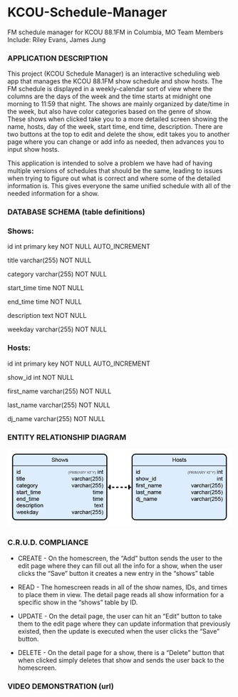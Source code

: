 # KCOU-Schedule-Manager
FM schedule manager for KCOU 88.1FM in Columbia, MO
Team Members Include: Riley Evans, James Jung

### APPLICATION DESCRIPTION
This project (KCOU Schedule Manager) is an interactive scheduling web app that manages the KCOU 88.1FM show schedule and show hosts.  The FM schedule is displayed in a weekly-calendar sort of view where the columns are the days of the week and the time starts at midnight one morning to 11:59 that night.  The shows are mainly organized by date/time in the week, but also have color categories based on the genre of show.  These shows when clicked take you to a more detailed screen showing the name, hosts, day of the week, start time, end time, description.  There are two buttons at the top to edit and delete the show, edit takes you to another page where you can change or add info as needed, then advances you to input show hosts.

This application is intended to solve a problem we have had of having multiple versions of schedules that should be the same, leading to issues when trying to figure out what is correct and where some of the detailed information is.  This gives everyone the same unified schedule with all of the needed information for a show.

### DATABASE SCHEMA (table definitions)

### Shows:

id int primary key NOT NULL AUTO_INCREMENT

title varchar(255) NOT NULL

category varchar(255) NOT NULL

start_time time NOT NULL

end_time time NOT NULL

description text NOT NULL

weekday varchar(255) NOT NULL

### Hosts:

id int primary key NOT NULL AUTO_INCREMENT

show_id int NOT NULL

first_name varchar(255) NOT NULL

last_name varchar(255) NOT NULL

dj_name varchar(255) NOT NULL

### ENTITY RELATIONSHIP DIAGRAM
![ERD](https://raw.githubusercontent.com/rllyy97/KCOU-Schedule-Manager/master/ERD.png)

### C.R.U.D. COMPLIANCE
 - CREATE - On the homescreen, the “Add” button sends the user to the edit page where they can fill out all the info for a show, when the user clicks the “Save” button it creates a new entry in the “shows” table

 - READ - The homescreen reads in all of the show names, IDs, and times to place them in view.  The detail page reads all show information for a specific show in the “shows” table by ID.

 - UPDATE - On the detail page, the user can hit an “Edit” button to take them to the edit page where they can update information that previously existed, then the update is executed when the user clicks the “Save” button.
 - DELETE - On the detail page for a show, there is a “Delete” button that when clicked simply deletes that show and sends the user back to the homescreen.

### VIDEO DEMONSTRATION (url)
